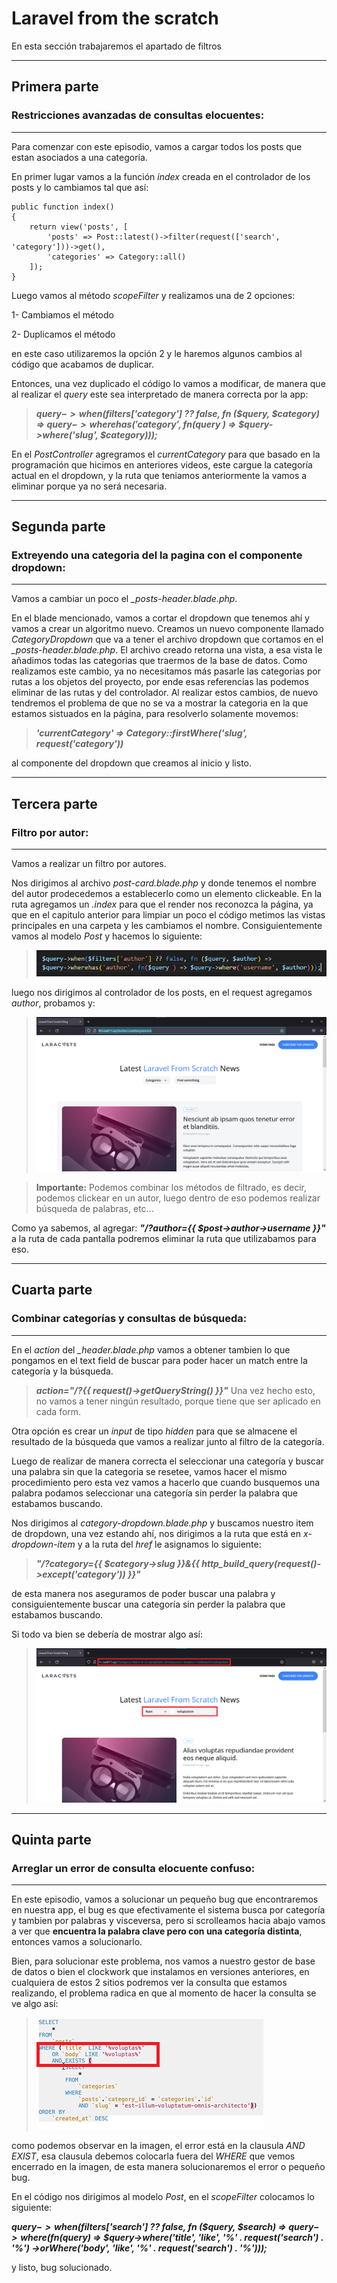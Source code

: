 # Laravel from the scratch

En esta sección trabajaremos el apartado de filtros

--------------------------------------------------------

## **Primera parte**
### Restricciones avanzadas de consultas elocuentes:
--------------------------------------------------------

Para comenzar con este episodio, vamos a cargar todos los posts que estan asociados a una categoría.

En primer lugar vamos a la función *index* creada en el controlador de los posts y lo cambiamos tal que así:

    public function index()
    {
        return view('posts', [
            'posts' => Post::latest()->filter(request(['search', 'category']))->get(),
            'categories' => Category::all()
        ]);
    }

Luego vamos al método *scopeFilter* y realizamos una de 2 opciones:

1- Cambiamos el método

2- Duplicamos el método

en este caso utilizaremos la opción 2 y le haremos algunos cambios al código que acabamos de duplicar.

Entonces, una vez duplicado el código lo vamos a modificar, de manera que al realizar el *query* este sea interpretado de manera correcta por la app:

>***$query->when($filters['category'] ?? false, fn ($query, $category) =>
        $query->wherehas('category', fn($query ) => $query->where('slug', $category)));***

En el *PostController* agregramos el *currentCategory* para que basado en la programación que hicimos en anteriores videos, este cargue la categoría actual en el dropdown, y la ruta que teniamos anteriormente la vamos a eliminar porque ya no será necesaria.

--------------------------------------------------------

## **Segunda parte**
### Extreyendo una categoria del la pagina con el componente dropdown:
--------------------------------------------------------

Vamos a cambiar un poco el *_posts-header.blade.php*.

En el blade mencionado, vamos a cortar el dropdown que tenemos ahí y vamos a crear un algoritmo nuevo.
Creamos un nuevo componente llamado *CategoryDropdown* que va a tener el archivo dropdown que cortamos en el *_posts-header.blade.php*.
El archivo creado retorna una vista, a esa vista le añadimos todas las categorias que traermos de la base de datos. Como realizamos este cambio, ya no necesitamos más pasarle las categorias por rutas a los objetos del proyecto, por ende esas referencias las podemos eliminar de las rutas y del controlador.
Al realizar estos cambios, de nuevo tendremos el problema de que no se va a mostrar la categoria en la que estamos sistuados en la página, para resolverlo solamente movemos:

>***'currentCategory' => Category::firstWhere('slug', request('category'))***

al componente del dropdown que creamos al inicio y listo.

--------------------------------------------------------

## **Tercera parte**
### Filtro por autor:
--------------------------------------------------------

Vamos a realizar un filtro por autores.

Nos dirigimos al archivo *post-card.blade.php* y donde tenemos el nombre del autor prodecedemos a establecerlo como un elemento clickeable.
En la ruta agregamos un *.index* para que el render nos reconozca la página, ya que en el capitulo anterior para limpiar un poco el código metimos las vistas principales en una carpeta y les cambiamos el nombre.
Consiguientemente vamos al modelo *Post* y hacemos lo siguiente:

> ![text image](../img/imagen69.png)

luego nos dirigimos al controlador de los posts, en el request agregamos *author*, probamos y:

> ![text image](../img/imagen70.png)

> **Importante:** Podemos combinar los métodos de filtrado, es decir, podemos clickear en un autor, luego dentro de eso podemos realizar búsqueda de palabras, etc...

Como ya sabemos, al agregar: ***"/?author={{ $post->author->username }}"*** a la ruta de cada pantalla podremos eliminar la ruta que utilizabamos para eso.

--------------------------------------------------------

## **Cuarta parte**
### Combinar categorías y consultas de búsqueda:
--------------------------------------------------------

En el *action* del *_header.blade.php* vamos a obtener tambien lo que pongamos en el text field de buscar para poder hacer un match entre la categoría y la búsqueda.
> ***action="/?{{ request()->getQueryString() }}"***
Una vez hecho esto, no vamos a tener ningún resultado, porque tiene que ser aplicado en cada form.

Otra opción es crear un *input* de tipo *hidden* para que se almacene el resultado de la búsqueda que vamos a realizar junto al filtro de la categoría.

Luego de realizar de manera correcta el seleccionar una categoría y buscar una palabra sin que la categoria se resetee, vamos hacer el mismo procedimiento pero esta vez vamos a hacerlo que cuando busquemos una palabra podamos seleccionar una categoría sin perder la palabra que estabamos buscando.

Nos dirigimos al *category-dropdown.blade.php* y buscamos nuestro item de dropdown, una vez estando ahí, nos dirigimos a la ruta que está en *x-dropdown-item* y a la ruta del *href* le asignamos lo siguiente:

>***"/?category={{ $category->slug }}&{{ http_build_query(request()->except('category')) }}"***

de esta manera nos aseguramos de poder buscar una palabra y consiguientemente buscar una categoría sin perder la palabra que estabamos buscando.

Si todo va bien se debería de mostrar algo así:

>![text image](../img/imagen71.png)

--------------------------------------------------------

## **Quinta parte**
### Arreglar un error de consulta elocuente confuso:
--------------------------------------------------------

En este episodio, vamos a solucionar un pequeño bug que encontraremos en nuestra app, el bug es que efectivamente el sistema busca por categoría y tambien por palabras y visceversa, pero si scrolleamos hacia abajo vamos a ver que **encuentra la palabra clave pero con una categoría distinta**,
entonces vamos a solucionarlo.

Bien, para solucionar este problema, nos vamos a nuestro gestor de base de datos o bien el clockwork que instalamos en versiones anteriores, en cualquiera de estos 2 sitios podremos ver la consulta que estamos realizando, el problema radica en que al momento de hacer la consulta se ve algo así:

>![text image](../img/imagen72.png)

como podemos observar en la imagen, el error está en la clausula *AND EXIST*, esa clausula debemos colocarla fuera del *WHERE* que vemos encerrado en la imagen, de esta manera solucionaremos el error o pequeño bug.

En el código nos dirigimos al modelo *Post*, en el *scopeFilter* colocamos lo siguiente:

***$query->when($filters['search'] ?? false, fn ($query, $search) =>
        $query->where(fn ($query) =>
        $query->where('title', 'like', '%' . request('search') . '%')
            ->orWhere('body', 'like', '%' . request('search') . '%')));***

y listo, bug solucionado.

